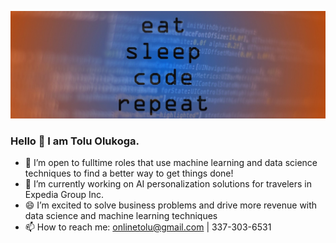 
![Banner image for toluwee GitHub profile](7167578.jpg)
### Hello 👋 I am Tolu Olukoga.
- 👯 I’m open to fulltime roles that use machine learning and data science techniques to find a better way to get things done!
- 🔭 I’m currently working on AI personalization solutions for travelers in Expedia Group Inc.
- 😄 I’m excited to solve business problems and drive more revenue with data science and machine learning techniques
- 📫 How to reach me: onlinetolu@gmail.com | 337-303-6531

<!--
**toluwee/toluwee** is a ✨ _special_ ✨ repository because its `README.md` (this file) appears on your GitHub profile.

Here are some ideas to get you started:

- 🔭 I’m currently working on ...
- 🌱 I’m currently learning ...
- 👯 I’m looking to collaborate on ...
- 🤔 I’m looking for help with ...
- 💬 Ask me about ...
- 📫 How to reach me: ...
- 😄 Pronouns: ...
- ⚡ Fun fact: ...
-->
